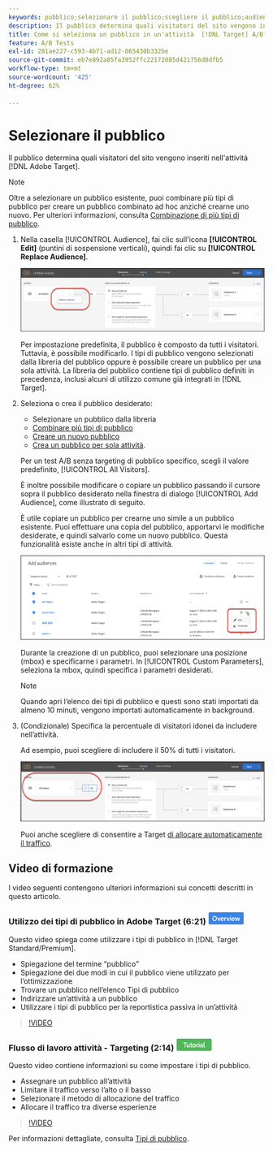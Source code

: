 ```yaml
---
keywords: pubblico;selezionare il pubblico;scegliere il pubblico;audience;selettori
description: Il pubblico determina quali visitatori del sito vengono inseriti nell'attività Adobe [!DNL Target] .
title: Come si seleziona un pubblico in un'attività  [!DNL Target] A/B?
feature: A/B Tests
exl-id: 281ae227-c593-4b71-ad12-865430b332be
source-git-commit: eb7e892a85fa3952ffc22172085d421756d0dfb5
workflow-type: tm+mt
source-wordcount: '425'
ht-degree: 62%

---
```


# Selezionare il pubblico

Il pubblico determina quali visitatori del sito vengono inseriti nell&#39;attività [!DNL Adobe Target].

>[!NOTE]
>
>Oltre a selezionare un pubblico esistente, puoi combinare più tipi di pubblico per creare un pubblico combinato ad hoc anziché crearne uno nuovo. Per ulteriori informazioni, consulta [Combinazione di più tipi di pubblico](/help/main/c-target/combining-multiple-audiences.md#concept_A7386F1EA4394BD2AB72399C225981E5).

1. Nella casella [!UICONTROL Audience], fai clic sull&#39;icona **[!UICONTROL Edit]** (puntini di sospensione verticali), quindi fai clic su **[!UICONTROL Replace Audience]**.

   ![Opzione Sostituisci pubblico](/help/main/c-activities/t-test-ab/t-test-create-ab/assets/replace-audience.png)

   Per impostazione predefinita, il pubblico è composto da tutti i visitatori. Tuttavia, è possibile modificarlo. I tipi di pubblico vengono selezionati dalla libreria del pubblico oppure è possibile creare un pubblico per una sola attività. La libreria del pubblico contiene tipi di pubblico definiti in precedenza, inclusi alcuni di utilizzo comune già integrati in [!DNL Target].

1. Seleziona o crea il pubblico desiderato:

   * Selezionare un pubblico dalla libreria
   * [Combinare più tipi di pubblico](/help/main/c-target/combining-multiple-audiences.md#concept_A7386F1EA4394BD2AB72399C225981E5)
   * [Creare un nuovo pubblico](/help/main/c-target/c-audiences/create-audience.md#task_1D507519D3AD4390B507F188BD294DC1)
   * [Crea un pubblico per sola attività](/help/main/c-target/creating-activity-only-audience.md#concept_A6BADCF530ED4AE1852E677FEBE68483).

   Per un test A/B senza targeting di pubblico specifico, scegli il valore predefinito, [!UICONTROL All Visitors].

   È inoltre possibile modificare o copiare un pubblico passando il cursore sopra il pubblico desiderato nella finestra di dialogo [!UICONTROL Add Audience], come illustrato di seguito.

   È utile copiare un pubblico per crearne uno simile a un pubblico esistente. Puoi effettuare una copia del pubblico, apportarvi le modifiche desiderate, e quindi salvarlo come un nuovo pubblico. Questa funzionalità esiste anche in altri tipi di attività.

   ![Pubblico al passaggio del mouse](/help/main/c-activities/t-test-ab/t-test-create-ab/assets/audience_picker_hover-new.png)

   Durante la creazione di un pubblico, puoi selezionare una posizione (mbox) e specificarne i parametri. In [!UICONTROL Custom Parameters], seleziona la mbox, quindi specifica i parametri desiderati.

   >[!NOTE]
   >
   >Quando apri l’elenco dei tipi di pubblico e questi sono stati importati da almeno 10 minuti, vengono importati automaticamente in background.

1. (Condizionale) Specifica la percentuale di visitatori idonei da includere nell’attività.

   Ad esempio, puoi scegliere di includere il 50% di tutti i visitatori.

   ![Percentuale di pubblico](/help/main/c-activities/t-test-ab/t-test-create-ab/assets/audperc-new.png)

   Puoi anche scegliere di consentire a Target [di allocare automaticamente il traffico](/help/main/c-activities/automated-traffic-allocation/automated-traffic-allocation.md#concept_A1407678796B4C569E94CBA8A9F7F5D4).

## Video di formazione

I video seguenti contengono ulteriori informazioni sui concetti descritti in questo articolo.

### Utilizzo dei tipi di pubblico in Adobe Target (6:21) ![Icona Panoramica](/help/main/assets/overview.png)

Questo video spiega come utilizzare i tipi di pubblico in [!DNL Target Standard/Premium].

* Spiegazione del termine “pubblico”
* Spiegazione dei due modi in cui il pubblico viene utilizzato per lʼottimizzazione
* Trovare un pubblico nellʼelenco Tipi di pubblico
* Indirizzare unʼattività a un pubblico
* Utilizzare i tipi di pubblico per la reportistica passiva in un’attività

>[!VIDEO](https://video.tv.adobe.com/v/17398)

### Flusso di lavoro attività - Targeting (2:14) ![Icona esercitazione](/help/main/assets/tutorial.png)

Questo video contiene informazioni su come impostare i tipi di pubblico.

* Assegnare un pubblico all’attività
* Limitare il traffico verso l’alto o il basso
* Selezionare il metodo di allocazione del traffico
* Allocare il traffico tra diverse esperienze

>[!VIDEO](https://video.tv.adobe.com/v/17385)

Per informazioni dettagliate, consulta [Tipi di pubblico](/help/main/c-target/c-audiences/audiences.md#concept_65BE870D290E412D8BBF557EEA67C271).
